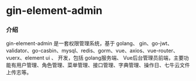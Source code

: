 # gin-element-admin

### 介绍
gin-element-admin 是一套权限管理系统，基于 golang、 gin、go-jwt、validator、go-casbin、mysql、redis、gorm、vue、axios、vue-router、vuerx、element ui 、 开发，包括 golang服务端、 Vue后台管理员前端，主要功能有用户管理、角色管理、菜单管理、接口管理、字典管理、操作日、七牛云文件上传志等。
